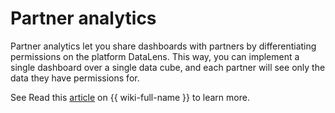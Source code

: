 # Partner analytics

Partner analytics let you share dashboards with partners by differentiating permissions on the platform DataLens. This way, you can implement a single dashboard over a single data cube, and each partner will see only the data they have permissions for.

See Read this [article](https://wiki.yandex-team.ru/DataLens/Partnerskaja-analitika/) on {{ wiki-full-name }} to learn more.
